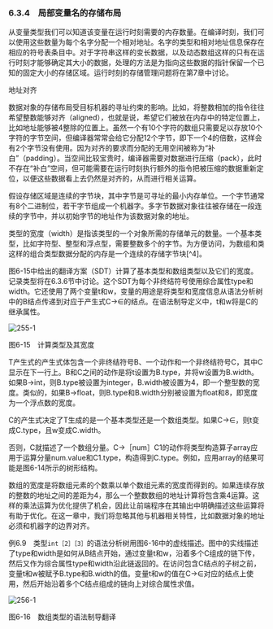### 6.3.4　局部变量名的存储布局

从变量类型我们可以知道该变量在运行时刻需要的内存数量。在编译时刻，我们可以使用这些数量为每个名字分配一个相对地址。名字的类型和相对地址信息保存在相应的符号表条目中。对于字符串这样的变长数据，以及动态数组这样的只有在运行时刻才能够确定其大小的数据，处理的方法是为指向这些数据的指针保留一个已知的固定大小的存储区域。运行时刻的存储管理问题将在第7章中讨论。

地址对齐

数据对象的存储布局受目标机器的寻址约束的影响。比如，将整数相加的指令往往希望整数能够对齐（aligned），也就是说，希望它们被放在内存中的特定位置上，比如地址能够被4整除的位置上。虽然一个有10个字符的数组只需要足以存放10个字符的字节空间，但编译器常常会给它分配12个字节，即下一个4的倍数，这样会有2个字节没有使用。因为对齐的要求而分配的无用空间被称为“补白”（padding）。当空间比较宝贵时，编译器需要对数据进行压缩（pack），此时不存在“补白”空间，但可能需要在运行时刻执行额外的指令把被压缩的数据重新定位，以便这些数据看上去仍然是对齐的，从而进行相关运算。

假设存储区域是连续的字节块，其中字节是可寻址的最小内存单位。一个字节通常有8个二进制位，若干字节组成一个机器字。多字节数据对象往往被存储在一段连续的字节中，并以初始字节的地址作为该数据对象的地址。

类型的宽度（width）是指该类型的一个对象所需的存储单元的数量。一个基本类型，比如字符型、整型和浮点型，需要整数多个的字节。为方便访问，为数组和类这样的组合类型数据分配的内存是一个连续的存储字节块[^4]。

图6-15中给出的翻译方案（SDT）计算了基本类型和数组类型以及它们的宽度。记录类型将在6.3.6节中讨论。这个SDT为每个非终结符号使用综合属性type和width。它还使用了两个变量t和w，变量的用途是将类型和宽度信息从语法分析树中的B结点传递到对应于产生式C→∈的结点。在语法制导定义中，t和w将是C的继承属性。

![255-1](../Images/image04401.jpeg)

图6-15　计算类型及其宽度

T产生式的产生式体包含一个非终结符号B、一个动作和一个非终结符号C，其中C显示在下一行上。B和C之间的动作是将t设置为B.type，并将w设置为B.width。如果B→int，则B.type被设置为integer，B.width被设置为4，即一个整型数的宽度。类似的，如果B→float，则B.type和B.width分别被设置为float和8，即宽度为一个浮点数的宽度。

C的产生式决定了T生成的是一个基本类型还是一个数组类型。如果C→∈，则t变成C.type，且w变成C.width。

否则，C就描述了一个数组分量。C→［num］C1的动作将类型构造算子array应用于运算分量num.value和C1.type，构造得到C.type。例如，应用array的结果可能是图6-14所示的树形结构。

数组的宽度是将数组元素的个数乘以单个数组元素的宽度而得到的。如果连续存放的整数的地址之间的差距为4，那么一个整数数组的地址计算将包含乘4运算。这样的乘法运算为优化提供了机会，因此让前端程序在其输出中明确描述这些运算将有助于优化。在这一章中，我们将忽略其他与机器相关特性，比如数据对象的地址必须和机器字的边界对齐。

例6.9　类型`int［2］［3］`的语法分析树用图6-16中的虚线描述。图中的实线描述了type和width是如何从B结点开始，通过变量t和w，沿着多个C组成的链下传，然后又作为综合属性type和width沿此链返回的。在访问包含C结点的子树之前，变量t和w被赋予B.type和B.width的值。变量t和w的值在C→∈对应的结点上使用，然后开始沿着多个C结点组成的链向上对综合属性求值。

![256-1](../Images/image04402.jpeg)

图6-16　数组类型的语法制导翻译